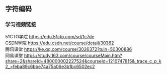 ## 字符编码

### 学习视频链接

51CTO学院 <https://edu.51cto.com/sd/1c7de>  
CSDN学院 <https://edu.csdn.net/course/detail/30362>  
腾讯课堂 <https://ke.qq.com/course/3026372?tuin=50300886>  
网易课堂 <https://study.163.com/course/courseMain.htm?share=2&shareId=480000002227524&courseId=1210747815&_trace_c_p_k2_=feba89c6bbe74a75a06e3b1bc6502ec2>
